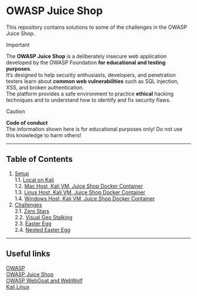 # OWASP Juice Shop

This repository contains solutions to some of the challenges in the OWASP Juice Shop.

> [!IMPORTANT]  
> The **OWASP Juice Shop** is a deliberately insecure web application developed by the OWASP Foundation **for educational and testing purposes**.  
> It’s designed to help security enthusiasts, developers, and penetration testers learn about **common web vulnerabilities** such as SQL injection, XSS, and broken authentication.  
> The platform provides a safe environment to practice **ethical** hacking techniques and to understand how to identify and fix security flaws.  

> [!CAUTION]   
> **Code of conduct**  
> The information shown here is for educational purposes only! Do not use this knowledge to harm others!  

---

## Table of Contents

1. [Setup](#)  
   1.1. [Local on Kali](setup/local/README.md)  
   1.2. [Mac Host, Kali VM, Juice Shop Docker Container](setup/mac/README.md)  
   1.3. [Linux Host, Kali VM, Juice Shop Docker Container](setup/linux/README.md)  
   1.4. [Windows Host, Kali VM, Juice Shop Docker Container](setup/windows/README.md)
2. [Challenges](#)  
   2.1. [Zero Stars](./challenges/zero-stars-alternative-solution/README.md)  
   2.2. [Visual Geo Stalking](./challenges/visual-geo-stalking/README.md)  
   2.3. [Easter Egg](./challenges/easteregg/README.md)  
   2.4. [Nested Easter Egg](./challenges/nested-easteregg/README.md)

---  

## Useful links

[OWASP](https://owasp.org "Open Web Application Security Project")  
[OWASP Juice Shop](https://owasp.org/www-project-juice-shop/ "OWASP Juice Shop project")  
[OWASP WebGoat and WebWolf](https://owasp.org/www-project-webgoat/ "Another OWASP test project")   
[Kali Linux](https://www.kali.org/ "Kali Linux, the Penetration Testing Distribution")
